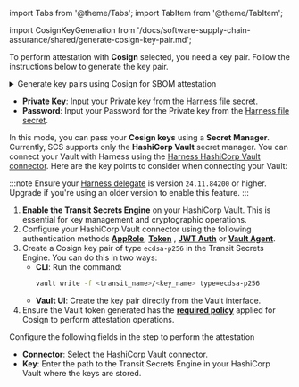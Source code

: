 import Tabs from '@theme/Tabs';
import TabItem from '@theme/TabItem';

import CosignKeyGeneration from '/docs/software-supply-chain-assurance/shared/generate-cosign-key-pair.md';

<Tabs>
  <TabItem value="Cosign" label="Cosign">

  To perform attestation with **Cosign** selected, you need a key pair. Follow the instructions below to generate the key pair.

  <details>
  <summary>Generate key pairs using Cosign for SBOM attestation</summary>

  <CosignKeyGeneration />

  </details>

  - **Private Key**: Input your Private key from the [Harness file secret](/docs/platform/secrets/add-file-secrets).
  - **Password**: Input your Password for the Private key from the [Harness file secret](/docs/platform/secrets/add-file-secrets).

  </TabItem>

  <TabItem value="Cosign with Secret Manager" label="Cosign with Secret Manager">

In this mode, you can pass your **Cosign keys** using a **Secret Manager**. Currently, SCS supports only the **HashiCorp Vault** secret manager. You can connect your Vault with Harness using the [Harness HashiCorp Vault connector](/docs/platform/secrets/secrets-management/add-hashicorp-vault/). Here are the key points to consider when connecting your Vault:

:::note
Ensure your [Harness delegate](/release-notes/delegate/) is version `24.11.84200` or higher. Upgrade if you're using an older version to enable this feature.
:::

1. **Enable the Transit Secrets Engine** on your HashiCorp Vault. This is essential for key management and cryptographic operations.
2. Configure your HashiCorp Vault connector using the following authentication methods [**AppRole**](/docs/platform/secrets/secrets-management/add-hashicorp-vault/#option-app-role), [**Token**](/docs/platform/secrets/secrets-management/add-hashicorp-vault/#option-token) , [**JWT Auth**](https://developer.harness.io/docs/platform/secrets/secrets-management/add-hashicorp-vault/#option-jwtoidc-auth) or [**Vault Agent**](/docs/platform/secrets/secrets-management/add-hashicorp-vault/#option-vault-agent).  
3. Create a Cosign key pair of type `ecdsa-p256` in the Transit Secrets Engine. You can do this in two ways:  
   - **CLI**: Run the command:  
     ```bash
     vault write -f <transit_name>/<key_name> type=ecdsa-p256
     ```  
   - **Vault UI**: Create the key pair directly from the Vault interface.
4. Ensure the Vault token generated has the **[required policy](https://docs.sigstore.dev/cosign/key_management/overview/#hashicorp-vault)** applied for Cosign to perform attestation operations.

Configure the following fields in the step to perform the attestation

- **Connector**: Select the HashiCorp Vault connector.  
- **Key**: Enter the path to the Transit Secrets Engine in your HashiCorp Vault where the keys are stored.

</TabItem>

</Tabs>